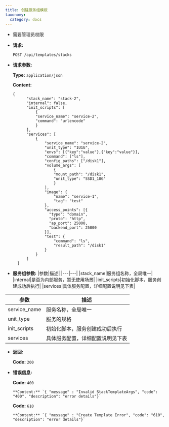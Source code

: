 ```yaml
---
title: 创建服务组模板
taxonomy:
  category: docs
---
```


- 需要管理员权限

- **请求:**

  `POST /api/templates/stacks`


- **请求参数:**

  **Type:** `application/json`

  **Content:**

  ```
  {
        "stack_name": "stack-2",
        "internal": false,
        "init_scripts": [
            {
            "service_name": "service-2",
            "command": "urlencode"
            }
        ],
        "services": [
            {
                "service_name": "service-2",
                "unit_type": "1U1G",
                "envs": [{"key":"value"},{"key":"value"}],
                "command": ["ls"],
                "config_paths": ["/disk1"],
                "volume_args": [
                    {
                    "mount_path": "/disk1",
                    "unit_type": "SSD1_10G"
                    }
                ],
                "image": {
                    "name": "service-1",
                    "tag": "test"
                },
                "access_points": [{
                  "type": "domain",
                  "proto": "http",
                  "ap_port": 25000,
                  "backend_port": 25000
                }],
                "test": {
                    "command": "ls",
                    "result_path": "/disk1"
                }
            }
        ]
    }
  ```
- **服务组参数:**
|参数|描述|
|---|---|
|stack_name|服务组名称，全局唯一|
|internal|是否为内部服务，暂无使用场景|
|init_scripts|初始化脚本，服务创建成功后执行|
|services|具体服务配置，详细配置说明见下表|

|参数|描述|
|---|---|
|service_name|服务名称，全局唯一|
|unit_type|服务的规格|
|init_scripts|初始化脚本，服务创建成功后执行|
|services|具体服务配置，详细配置说明见下表|


- **返回:**

  **Code:** `200`

- **错误信息:**

  **Code:** `400`

  ```
  **Content:** `{ "message" : "Invalid StackTemplateArgs", "code": "400", "description": "error details"}`
  ```

  **Code:** `610`

  ```
  **Content:** `{ "message" : "Create Template Error", "code": "610", "description": "error details"}`
  ```
